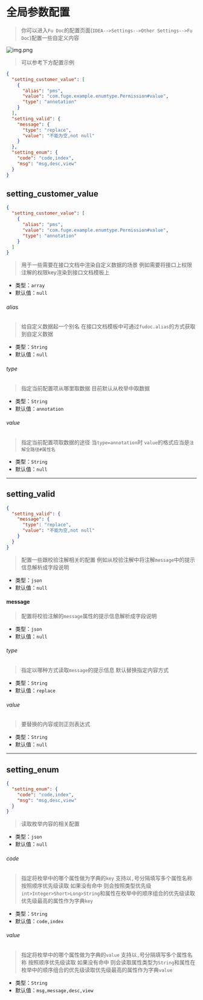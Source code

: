# 全局参数配置

> 你可以进入`Fu Doc`的配置页面(`IDEA-->Settings-->Other Settings-->Fu Doc`)配置一些自定义内容

![img.png](../img/img_70.png)

> 可以参考下方配置示例
```json
{
  "setting_customer_value": [
    {
      "alias": "pms",
      "value": "com.fuge.example.enumtype.Permission#value",
      "type": "annotation"
    }
  ],
  "setting_valid": {
    "message": {
      "type": "replace",
      "value": "不能为空,not null"
    }
  },
  "setting_enum": {
    "code": "code,index",
    "msg": "msg,desc,view"
  }
}

```

## setting_customer_value
```json
{
  "setting_customer_value": [
    {
      "alias": "pms",
      "value": "com.fuge.example.enumtype.Permission#value",
      "type": "annotation"
    }
  ]
}
```
> 用于一些需要在接口文档中渲染自定义数据的场景 例如需要将接口上权限注解的权限key渲染到接口文档模板上
- 类型：`array`
- 默认值：`null`

###### alias
> 给自定义数据起一个别名 在接口文档模板中可通过`fudoc.alias`的方式获取到自定义数据
- 类型：`String`
- 默认值：`null`

###### type
> 指定当前配置项从哪里取数据 目前默认从枚举中取数据
- 类型：`String`
- 默认值：`annotation`

###### value
> 指定当前配置项取数据的途径 当`type=annotation`时 `value`的格式应当是`注解全路径#属性名`
- 类型：`String`
- 默认值：`null`

---

## setting_valid
```json
{
  "setting_valid": {
    "message": {
      "type": "replace",
      "value": "不能为空,not null"
    }
  }
}
```
> 配置一些跟校验注解相关的配置 例如从校验注解中将注解`message`中的提示信息解析成字段说明
- 类型：`json`
- 默认值：`null`

#### message
> 配置将校验注解的`message`属性的提示信息解析成字段说明
- 类型：`json`
- 默认值：`null`

###### type
> 指定以哪种方式读取`message`的提示信息 默认替换指定内容方式
- 类型：`String`
- 默认值：`replace`

###### value
> 要替换的内容或则正则表达式
- 类型：`String`
- 默认值：`null`

---

## setting_enum
```json
{
  "setting_enum": {
    "code": "code,index",
    "msg": "msg,desc,view"
  }
}
```
> 读取枚举内容的相关配置
- 类型：`json`
- 默认值：`null`

###### code
> 指定将枚举中的哪个属性做为字典的`key` 支持以`,`号分隔填写多个属性名称 按照顺序优先级读取 如果没有命中 则会按照类型优先级`int>Integer>Short>Long>String`和属性在枚举中的顺序组合的优先级读取优先级最高的属性作为字典`key`
- 类型：`String`
- 默认值：`code,index`

###### value
> 指定将枚举中的哪个属性做为字典的`value` 支持以`,`号分隔填写多个属性名称 按照顺序优先级读取 如果没有命中 则会读取属性类型为`String`和属性在枚举中的顺序组合的优先级读取优先级最高的属性作为字典`value`
- 类型：`String`
- 默认值：`msg,message,desc,view`